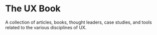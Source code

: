 # The UX Book

A collection of articles, books, thought leaders, case studies, and tools related to the various disciplines of UX.
